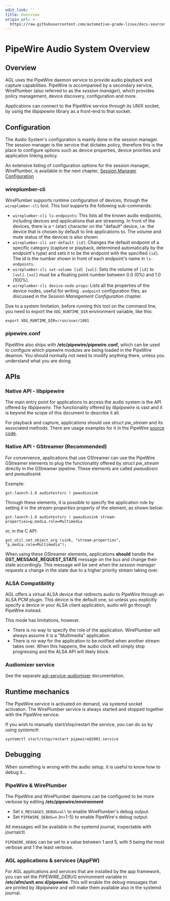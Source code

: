 ```yaml
---
edit_link: ''
title: Overview
origin_url: >-
  https://raw.githubusercontent.com/automotive-grade-linux/docs-sources/icefish/docs/audio/pipewire.md
---
```


<!-- WARNING: This file is generated by fetch_docs.js using /home/boron/Documents/AGL/docs-webtemplate/site/_data/tocs/apis_services/icefish/audio-developer-guides-audio-book.yml -->

# PipeWire Audio System Overview

## Overview

AGL uses the PipeWire daemon service to provide audio playback and capture
capabilities. PipeWire is accompanied by a secondary service, WirePlumber
(also referred to as the *session manager*), which provides policy management,
device discovery, configuration and more.

Applications can connect to the PipeWire service through its UNIX socket, by
using the *libpipewire* library as a front-end to that socket.

## Configuration

The Audio System's configuration is mainly done in the session manager.
The session manager is the service that dictates policy, therefore this is
the place to configure options such as device properties, device priorities
and application linking policy.

An extensive listing of configuration options for the session manager,
WirePlumber, is available in the next chapter,
[Session Manager Configuration](./wireplumber_configuration.md)

### wireplumber-cli

WirePlumber supports runtime configuration of devices, through the
`wireplumber-cli` tool. This tool supports the following sub-commands:

* `wireplumber-cli ls-endpoints`:
   This lists all the known audio endpoints, including devices and applications
   that are streaming. In front of the devices, there is a `*` (star) character
   on the "default" device, i.e. the device that is chosen by default to link
   applications to. The volume and mute status of the devices is also shown.
* `wireplumber-cli set-default [id]`:
   Changes the default endpoint of a specific category (capture or playback,
   determined automatically by the endpoint's type)
   and sets it to be the endpoint with the specified `[id]`. The id is the
   number shown in front of each endpoint's name in `ls-endpoints`.
* `wireplumber-cli set-volume [id] [vol]`:
   Sets the volume of `[id]` to `[vol]`. `[vol]` must be a floating point
   number between 0.0 (0%) and 1.0 (100%).
* `wireplumber-cli device-node-props`:
   Lists all the properties of the device nodes, useful for writing `.endpoint`
   configuration files, as discussed in the _Session Management Configuration_
   chapter.

Due to a system limitation, before running this tool on the command line,
you need to export the `XDG_RUNTIME_DIR` environment variable, like this:

```
export XDG_RUNTIME_DIR=/run/user/1001
```

### pipewire.conf

PipeWire also ships with **/etc/pipewire/pipewire.conf**, which can be used to
configure which pipewire modules are being loaded in the PipeWire deamon. You
should normally not need to modify anything there, unless you understand what
you are doing.

## APIs

### Native API - libpipewire

The main entry point for applications to access the audio system is the API
offered by *libpipewire*. The functionality offered by *libpipewire* is vast
and it is beyond the scope of this document to describe it all.

For playback and capture, applications should use *struct pw_stream* and its
associated methods. There are usage examples for it in the PipeWire
[source code](https://gitlab.freedesktop.org/pipewire/pipewire).

### Native API - GStreamer (Recommended)

For convenience, applications that use GStreamer can use the PipeWire GStreamer
elements to plug the functionality offered by *struct pw_stream* directly in
the GStreamer pipeline. These elements are called *pwaudiosrc* and *pwaudiosink*

Example:
```
gst-launch-1.0 audiotestsrc ! pwaudiosink
```

Through these elements, it is possible to specify the application role by setting
it in the *stream-properties* property of the element, as shown below:

```
gst-launch-1.0 audiotestsrc ! pwaudiosink stream-properties=p,media.role=Multimedia
```

or, in the C API:

```
gst_util_set_object_arg (sink, "stream-properties", "p,media.role=Multimedia");
```

When using these GStreamer elements, applications **should** handle the
**GST_MESSAGE_REQUEST_STATE** message on the bus and change their state accordingly.
This message will be sent when the *session manager* requests a change in the state
due to a higher priority stream taking over.

### ALSA Compatibility

AGL offers a virtual ALSA device that redirects audio to PipeWire
through an ALSA PCM plugin. This device is the default one, so unless you
explicitly specify a device in your ALSA client application, audio will go
through PipeWire instead.

This mode has limitations, however.
* There is no way to specify the role of the application. WirePlumber will
always assume it is a "Multimedia" application
* There is no way for the application to be notified when another stream
takes over. When this happens, the audio clock will simply stop progressing and
the ALSA API will likely block.

### Audiomixer service

See the separate
[agl-service-audiomixer](https://git.automotivelinux.org/apps/agl-service-audiomixer/about/)
documentation.

## Runtime mechanics

The PipeWire service is activated on demand, via systemd socket activation.
The WirePlumber service is always started and stopped together with the PipeWire
service.

If you wish to manually start/stop/restart the service, you can do so by using
*systemctl*:
```
systemctl start/stop/restart pipewire@1001.service
```

## Debugging

When something is wrong with the audio setup, it is useful to know how to debug
it...

### PipeWire & WirePlumber

The PipeWire and WirePlumber daemons can be configured to be more verbose
by editing **/etc/pipewire/environment**

* Set `G_MESSAGES_DEBUG=all` to enable WirePlumber's debug output.
* Set `PIPEWIRE_DEBUG=n` (n=1-5) to enable PipeWire's debug output.

All messages will be available in the systemd journal, inspectable with
journalctl.

`PIPEWIRE_DEBUG` can be set to a value between 1 and 5, with 5 being the
most verbose and 1 the least verbose.

### AGL applications & services (AppFW)

For AGL applications and services that are installed by the app framework,
you can set the *PIPEWIRE_DEBUG* environment variable in **/etc/afm/unit.env.d/pipewire**.
This will enable the debug messages that are printed by *libpipewire* and will
make them available also in the systemd journal.
